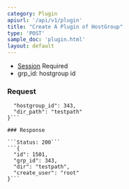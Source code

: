 ```yaml
---
category: Plugin
apiurl: '/api/v1/plugin'
title: "Create A Plugin of HostGroup"
type: 'POST'
sample_doc: 'plugin.html'
layout: default
---
```


* [Session](#/authentication) Required
* grp_id: hostgroup id

### Request

```{
  "hostgroup_id": 343,
  "dir_path": "testpath"
}```

### Response

```Status: 200```
```{
  "id": 1501,
  "grp_id": 343,
  "dir": "testpath",
  "create_user": "root"
}```
